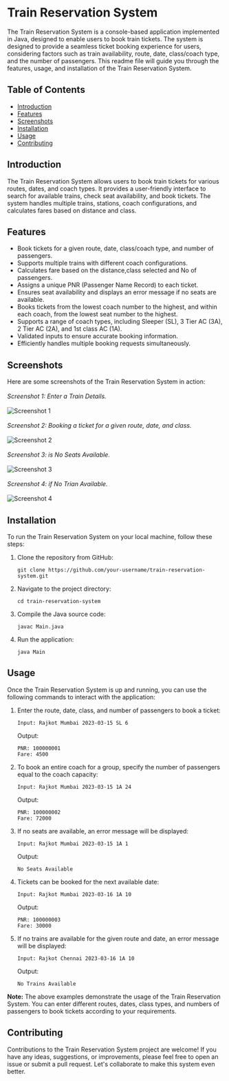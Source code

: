 # Train Reservation System

The Train Reservation System is a console-based application implemented in Java, designed to enable users to book train tickets. The system is designed to provide a seamless ticket booking experience for users, considering factors such as train availability, route, date, class/coach type, and the number of passengers. This readme file will guide you through the features, usage, and installation of the Train Reservation System.

## Table of Contents

- [Introduction](#introduction)
- [Features](#features)
- [Screenshots](#screenshots)
- [Installation](#installation)
- [Usage](#usage)
- [Contributing](#contributing)

## Introduction

The Train Reservation System allows users to book train tickets for various routes, dates, and coach types. It provides a user-friendly interface to search for available trains, check seat availability, and book tickets. The system handles multiple trains, stations, coach configurations, and calculates fares based on distance and class.

## Features

- Book tickets for a given route, date, class/coach type, and number of passengers.
- Supports multiple trains with different coach configurations.
- Calculates fare based on the distance,class selected and No of passengers.
- Assigns a unique PNR (Passenger Name Record) to each ticket.
- Ensures seat availability and displays an error message if no seats are available.
- Books tickets from the lowest coach number to the highest, and within each coach, from the lowest seat number to the highest.
- Supports a range of coach types, including Sleeper (SL), 3 Tier AC (3A), 2 Tier AC (2A), and 1st class AC (1A).
- Validated inputs to ensure accurate booking information.
- Efficiently handles multiple booking requests simultaneously.

## Screenshots

Here are some screenshots of the Train Reservation System in action:
<br>
<br>
*Screenshot 1: Enter a Train Details.*
<br>
<br>
![Screenshot 1](https://raw.github.com/Mahmadamin08/Train-Reservation-System/main/ss/trainEntry.png)
<br>
<br>
*Screenshot 2: Booking a ticket for a given route, date, and class.*
<br>
<br>
![Screenshot 2](https://raw.github.com/Mahmadamin08/Train-Reservation-System/main/ss/bookingReq.png)
<br>
<br>
*Screenshot 3: is No Seats Available.*
<br>
<br>
![Screenshot 3](https://raw.github.com/Mahmadamin08/Train-Reservation-System/main/ss/noSeatAvi.png)
<br>
<br>
*Screenshot 4: if No Trian Available.*
<br>
<br>
![Screenshot 4](https://raw.github.com/Mahmadamin08/Train-Reservation-System/main/ss/noTrainAvi.png)

## Installation

To run the Train Reservation System on your local machine, follow these steps:

1. Clone the repository from GitHub:
   ```
   git clone https://github.com/your-username/train-reservation-system.git
   ```

2. Navigate to the project directory:
   ```
   cd train-reservation-system
   ```

3. Compile the Java source code:
   ```
   javac Main.java
   ```

4. Run the application:
   ```
   java Main
   ```

## Usage

Once the Train Reservation System is up and running, you can use the following commands to interact with the application:

1. Enter the route, date, class, and number of passengers to book a ticket:
   ```
   Input: Rajkot Mumbai 2023-03-15 SL 6
   ```

   Output: 
   ```
   PNR: 100000001
   Fare: 4500
   ```

2. To book an entire coach for a group, specify the number of passengers equal to the coach capacity:
   ```
   Input: Rajkot Mumbai 2023-03-15 1A 24
   ```

   Output: 
   ```
   PNR: 100000002
   Fare: 72000
   ```

3. If no seats are available, an error message will be displayed:
   ```
   Input: Rajkot Mumbai 2023-03-15 1A 1
   ```
   Output:
   ```
   No Seats Available
   ```

4. Tickets can be booked for the next available date:
   ```
   Input: Rajkot Mumbai 2023-03-16 1A 10
   ```

   Output:
   ```
   PNR: 100000003
   Fare: 30000
   ```

5. If no trains are available for the given route and date, an error message will be displayed:
   ```
   Input: Rajkot Chennai 2023-03-16 1A 10
   ```

   Output:
   ```
   No Trains Available
   ```

**Note:** The above examples demonstrate the usage of the Train Reservation System. You can enter different routes, dates, class types, and numbers of passengers to book tickets according to your requirements.

## Contributing

Contributions to the Train Reservation System project are welcome! If you have any ideas, suggestions, or improvements, please feel free to open an issue or submit a pull request. Let's collaborate to make this system even better.



